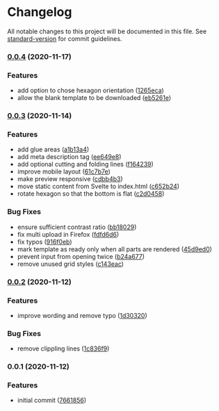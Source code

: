 # Changelog

All notable changes to this project will be documented in this file. See [standard-version](https://github.com/conventional-changelog/standard-version) for commit guidelines.

### [0.0.4](https://github.com/JanMalch/flextangler/compare/v0.0.3...v0.0.4) (2020-11-17)


### Features

* add option to chose hexagon orientation ([1265eca](https://github.com/JanMalch/flextangler/commit/1265ecafd60a1ea2dc49e83f42d31bee0b0cc74f))
* allow the blank template to be downloaded ([eb5261e](https://github.com/JanMalch/flextangler/commit/eb5261e477354b5bdbb8c6bc5085e4e3b021019f))

### [0.0.3](https://github.com/JanMalch/flextangler/compare/v0.0.2...v0.0.3) (2020-11-14)


### Features

* add glue areas ([a1b13a4](https://github.com/JanMalch/flextangler/commit/a1b13a43703a0c30f8f06b59b5d08b3ce9192897))
* add meta description tag ([ee649e8](https://github.com/JanMalch/flextangler/commit/ee649e81408f8a3e4d2107623acd84f93ef928a7))
* add optional cutting and folding lines ([f164239](https://github.com/JanMalch/flextangler/commit/f164239c597c1a4fb33f3e58ca6201713daafca6))
* improve mobile layout ([61c7b7e](https://github.com/JanMalch/flextangler/commit/61c7b7ea6eb47e6b65261da86850987c800fa0ce))
* make preview responsive ([cdbb4b3](https://github.com/JanMalch/flextangler/commit/cdbb4b31faccc7f9c767e1cb77010e2eb59058f9))
* move static content from Svelte to index.html ([c652b24](https://github.com/JanMalch/flextangler/commit/c652b2480ac4611046f24c0c3cfa03ab41bb7b50))
* rotate hexagon so that the bottom is flat ([c2d0458](https://github.com/JanMalch/flextangler/commit/c2d04581ec58c4bf09c39d896861012feee2c2d1))


### Bug Fixes

* ensure sufficient contrast ratio ([bb18029](https://github.com/JanMalch/flextangler/commit/bb18029e4d4e9c44b1aed19cc0c1ef2a3db37839))
* fix multi upload in Firefox ([fdfd6d6](https://github.com/JanMalch/flextangler/commit/fdfd6d60f89e1e1128767939a74e291e4bb6ceed))
* fix typos ([916f0eb](https://github.com/JanMalch/flextangler/commit/916f0ebe20d2bb4f3dd2fa98aad29e9c7ee53d40))
* mark template as ready only when all parts are rendered ([45d9ed0](https://github.com/JanMalch/flextangler/commit/45d9ed03936e4ec90a20ab48190abdecf0688907))
* prevent input from opening twice ([b24a677](https://github.com/JanMalch/flextangler/commit/b24a67704529d7147d83045e9430a059ff1a427c))
* remove unused grid styles ([c143eac](https://github.com/JanMalch/flextangler/commit/c143eac0118461d26658cc2f7a6dc0c851193767))

### [0.0.2](https://github.com/JanMalch/flextangler/compare/v0.0.1...v0.0.2) (2020-11-12)


### Features

* improve wording and remove typo ([1d30320](https://github.com/JanMalch/flextangler/commit/1d30320005848a7180096d2c408e780aab8ae7a2))


### Bug Fixes

* remove clippling lines ([1c836f9](https://github.com/JanMalch/flextangler/commit/1c836f96b86e2da699f0e7e46dfb495094b00428))

### 0.0.1 (2020-11-12)


### Features

* initial commit ([7661856](https://github.com/JanMalch/flextangler/commit/7661856d4f9ebc0c458789bf0f4aaf903a68e2e9))
